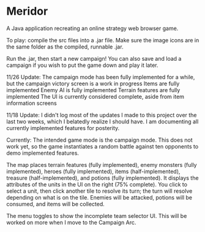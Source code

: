 # Meridor
A Java application recreating an online strategy web browser game.

To play: compile the src files into a .jar file.
Make sure the image icons are in the same folder as the compiled, runnable .jar.

Run the .jar, then start a new campaign!
You can also save and load a campaign if you wish to put the game down and play it later.

11/26 Update:
The campaign mode has been fully implemented for a while, but the campaign victory screen is a work in progress
Items are fully implemented
Enemy AI is fully implemented
Terrain features are fully implemented
The UI is currently considered complete, aside from item information screens

11/18 Update:
I didn't log most of the updates I made to this project over the last two weeks, which I belatedly realize I should have. I am documenting all currently implemented features for posterity.

Currently:
The intended game mode is the campaign mode. This does not work yet, so the game instantiates a random battle against ten opponents to demo implemented features.

The map places terrain features (fully implemented), enemy monsters (fully implemented), heroes (fully implemented), items (half-implemented), treasure (half-implemented), and potions (fully implemented). It displays the attributes of the units in the UI on the right (75% complete). You click to select a unit, then click another tile to resolve its turn; the turn will resolve depending on what is on the tile. Enemies will be attacked, potions will be consumed, and items will be collected.

The menu toggles to show the incomplete team selector UI. This will be worked on more when I move to the Campaign Arc.
